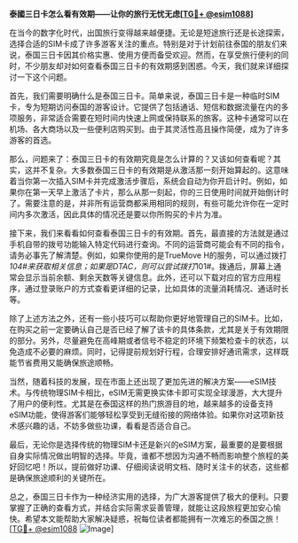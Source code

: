 **泰國三日卡怎么看有效期——让你的旅行无忧无虑[[TG💪+ @esim1088](https://t.me/s/esim1088)]**

在当今的数字化时代，出国旅行变得越来越便捷。无论是短途旅行还是长途探索，选择合适的SIM卡成了许多游客关注的重点。特别是对于计划前往泰国的朋友们来说，泰国三日卡因其价格实惠、使用方便而备受欢迎。然而，在享受旅行便利的同时，不少朋友却对如何查看泰国三日卡的有效期感到困惑。今天，我们就来详细探讨一下这个问题。

首先，我们需要明确什么是泰国三日卡。简单来说，泰国三日卡是一种临时SIM卡，专为短期访问泰国的游客设计。它提供了包括通话、短信和数据流量在内的多项服务，非常适合需要在短时间内快速上网或保持联系的旅客。这种卡通常可以在机场、各大商场以及一些便利店购买到。由于其灵活性高且操作简便，成为了许多游客的首选。

那么，问题来了：泰国三日卡的有效期究竟是怎么计算的？又该如何查看呢？其实，这并不复杂。大多数泰国三日卡的有效期是从激活那一刻开始算起的。这意味着当你第一次插入SIM卡并完成激活步骤后，系统会自动为你开启计时。例如，如果你在第一天早上激活了卡片，那么从那一刻起，你的三日使用时间就开始倒计时了。需要注意的是，并非所有运营商都采用相同的规则，有些可能允许你在一定时间内多次激活，因此具体的情况还是要以你所购买的卡片为准。

接下来，我们来看看如何查看泰国三日卡的有效期。首先，最直接的方法就是通过手机自带的拨号功能输入特定代码进行查询。不同的运营商可能会有不同的指令，请务必事先了解清楚。例如，如果你使用的是TrueMove H的服务，可以通过拨打*104#来获取相关信息；如果是DTAC，则可以尝试拨打*101#。拨通后，屏幕上通常会显示当前余额、剩余天数等关键信息。此外，还可以下载对应的官方应用程序，通过登录账户的方式查看更详细的记录，比如具体的流量消耗情况、通话时长等。

除了上述方法之外，还有一些小技巧可以帮助你更好地管理自己的SIM卡。比如，在购买之前一定要确认自己是否已经了解了该卡的具体条款，尤其是关于有效期限的部分。另外，尽量避免在高峰期或者信号不稳定的环境下频繁检查卡的状态，以免造成不必要的麻烦。同时，记得提前规划好行程，合理安排好通讯需求，这样既能节省费用又能确保旅途顺畅。

当然，随着科技的发展，现在市面上还出现了更加先进的解决方案——eSIM技术。与传统物理SIM卡相比，eSIM无需更换实体卡即可实现全球漫游，大大提升了用户的便利性。尤其是在泰国这样的热门旅游目的地，越来越多的设备支持eSIM功能，使得游客们能够轻松享受到无缝衔接的网络体验。如果你对这项新技术感兴趣的话，不妨多做些功课，看看是否适合自己。

最后，无论你是选择传统的物理SIM卡还是新兴的eSIM方案，最重要的是要根据自身实际情况做出明智的选择。毕竟，谁都不想因为沟通不畅而影响整个旅程的美好回忆吧！所以，提前做好功课、仔细阅读说明文档、随时关注卡的状态，这些都是确保旅途顺利的关键所在。

总之，泰国三日卡作为一种经济实用的选择，为广大游客提供了极大的便利。只要掌握了正确的查看方式，并结合实际需求妥善管理，就能让这段旅程更加安心愉快。希望本文能帮助大家解决疑惑，祝每位读者都能拥有一次难忘的泰国之旅！[[TG💪+ @esim1088](https://t.me/s/esim1088) ![Image](https://i.postimg.cc/4NQfJmqS/Snipaste-2025-05-13-00-14-12.png)]